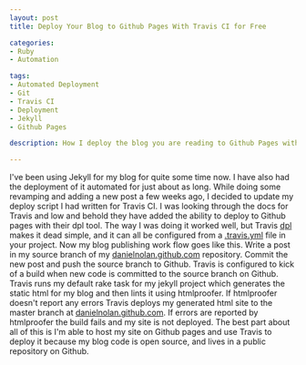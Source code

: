 ```yaml
---
layout: post
title: Deploy Your Blog to Github Pages With Travis CI for Free

categories:
- Ruby
- Automation

tags:
- Automated Deployment
- Git
- Travis CI
- Deployment
- Jekyll
- Github Pages

description: How I deploy the blog you are reading to Github Pages with Travis for free.

---
```


I've been using Jekyll for my blog for quite some time now. I have also had the
deployment of it automated for just about as long. While doing some revamping
and adding a new post a few weeks ago, I decided to update my deploy script I
had written for Travis CI. I was looking through the docs for Travis and low and
behold they have added the ability to deploy to Github pages with their dpl
tool. The way I was doing it worked well, but Travis [dpl] makes it dead simple,
and it can all be configured from a [.travis.yml] file in your project. Now my
blog publishing work flow goes like this. Write a post in my source branch of my
[danielnolan.github.com] repository. Commit the new post and push the source
branch to Github. Travis is configured to kick of a build when new code is
committed to the source branch on Github. Travis runs my default rake task for my
jekyll project which generates the static html for my blog and then lints it using
htmlproofer. If htmlproofer doesn't report any errors Travis deploys my
generated html site to the master branch at [danielnolan.github.com]. If errors
are reported by htmlproofer the build fails and my site is not deployed. The best
part about all of this is I'm able to host my site on Github pages and use
Travis to deploy it because my blog code is open source, and lives in a public
repository on Github.

[danielnolan.github.com]: https://github.com/danielnolan/danielnolan.github.com/
[.travis.yml]: https://github.com/danielnolan/danielnolan.github.com/blob/source/.travis.yml
[dpl]: https://docs.travis-ci.com/user/deployment
